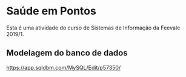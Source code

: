 # Saúde em Pontos

Esta é uma atividade do curso de Sistemas de Informação da Feevale 2019/1.

## Modelagem do banco de dados

https://app.sqldbm.com/MySQL/Edit/p57350/

